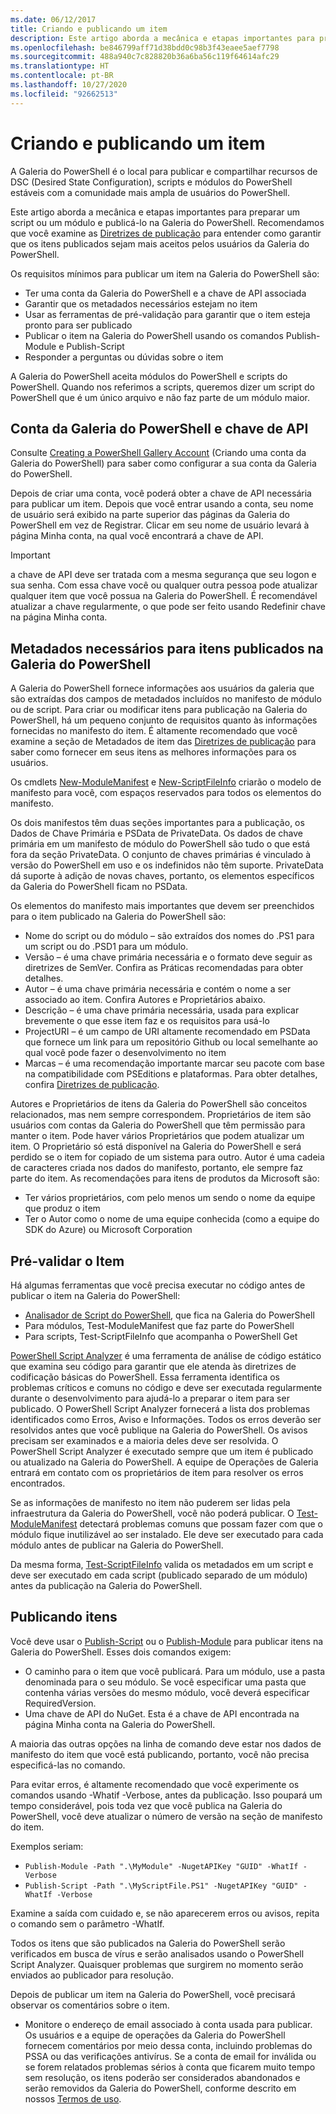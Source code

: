 ```yaml
---
ms.date: 06/12/2017
title: Criando e publicando um item
description: Este artigo aborda a mecânica e etapas importantes para preparar um script ou um módulo e publicá-lo na Galeria do PowerShell
ms.openlocfilehash: be846799aff71d38bdd0c98b3f43eaee5aef7798
ms.sourcegitcommit: 488a940c7c828820b36a6ba56c119f64614afc29
ms.translationtype: HT
ms.contentlocale: pt-BR
ms.lasthandoff: 10/27/2020
ms.locfileid: "92662513"
---
```

# <a name="creating-and-publishing-an-item"></a>Criando e publicando um item

A Galeria do PowerShell é o local para publicar e compartilhar recursos de DSC (Desired State Configuration), scripts e módulos do PowerShell estáveis com a comunidade mais ampla de usuários do PowerShell.

Este artigo aborda a mecânica e etapas importantes para preparar um script ou um módulo e publicá-lo na Galeria do PowerShell. Recomendamos que você examine as [Diretrizes de publicação](../../concepts/publishing-guidelines.md) para entender como garantir que os itens publicados sejam mais aceitos pelos usuários da Galeria do PowerShell.

Os requisitos mínimos para publicar um item na Galeria do PowerShell são:

- Ter uma conta da Galeria do PowerShell e a chave de API associada
- Garantir que os metadados necessários estejam no item
- Usar as ferramentas de pré-validação para garantir que o item esteja pronto para ser publicado
- Publicar o item na Galeria do PowerShell usando os comandos Publish-Module e Publish-Script
- Responder a perguntas ou dúvidas sobre o item

A Galeria do PowerShell aceita módulos do PowerShell e scripts do PowerShell. Quando nos referimos a scripts, queremos dizer um script do PowerShell que é um único arquivo e não faz parte de um módulo maior.

## <a name="powershell-gallery-account-and-api-key"></a>Conta da Galeria do PowerShell e chave de API

Consulte [Creating a PowerShell Gallery Account](creating-an-account.md) (Criando uma conta da Galeria do PowerShell) para saber como configurar a sua conta da Galeria do PowerShell.

Depois de criar uma conta, você poderá obter a chave de API necessária para publicar um item. Depois que você entrar usando a conta, seu nome de usuário será exibido na parte superior das páginas da Galeria do PowerShell em vez de Registrar. Clicar em seu nome de usuário levará à página Minha conta, na qual você encontrará a chave de API.

> [!IMPORTANT]
> a chave de API deve ser tratada com a mesma segurança que seu logon e sua senha. Com essa chave você ou qualquer outra pessoa pode atualizar qualquer item que você possua na Galeria do PowerShell. É recomendável atualizar a chave regularmente, o que pode ser feito usando Redefinir chave na página Minha conta.

## <a name="required-metadata-for-items-published-to-the-powershell-gallery"></a>Metadados necessários para itens publicados na Galeria do PowerShell

A Galeria do PowerShell fornece informações aos usuários da galeria que são extraídas dos campos de metadados incluídos no manifesto de módulo ou de script. Para criar ou modificar itens para publicação na Galeria do PowerShell, há um pequeno conjunto de requisitos quanto às informações fornecidas no manifesto do item. É altamente recomendado que você examine a seção de Metadados de item das [Diretrizes de publicação](../../concepts/publishing-guidelines.md) para saber como fornecer em seus itens as melhores informações para os usuários.

Os cmdlets [New-ModuleManifest](/powershell/module/microsoft.powershell.core/new-modulemanifest) e [New-ScriptFileInfo](/powershell/module/PowerShellGet/New-ScriptFileInfo) criarão o modelo de manifesto para você, com espaços reservados para todos os elementos do manifesto.

Os dois manifestos têm duas seções importantes para a publicação, os Dados de Chave Primária e PSData de PrivateData. Os dados de chave primária em um manifesto de módulo do PowerShell são tudo o que está fora da seção PrivateData. O conjunto de chaves primárias é vinculado à versão do PowerShell em uso e os indefinidos não têm suporte. PrivateData dá suporte à adição de novas chaves, portanto, os elementos específicos da Galeria do PowerShell ficam no PSData.

Os elementos do manifesto mais importantes que devem ser preenchidos para o item publicado na Galeria do PowerShell são:

- Nome do script ou do módulo – são extraídos dos nomes do .PS1 para um script ou do .PSD1 para um módulo.
- Versão – é uma chave primária necessária e o formato deve seguir as diretrizes de SemVer. Confira as Práticas recomendadas para obter detalhes.
- Autor – é uma chave primária necessária e contém o nome a ser associado ao item. Confira Autores e Proprietários abaixo.
- Descrição – é uma chave primária necessária, usada para explicar brevemente o que esse item faz e os requisitos para usá-lo
- ProjectURI – é um campo de URI altamente recomendado em PSData que fornece um link para um repositório Github ou local semelhante ao qual você pode fazer o desenvolvimento no item
- Marcas – é uma recomendação importante marcar seu pacote com base na compatibilidade com PSEditions e plataformas. Para obter detalhes, confira [Diretrizes de publicação](../../concepts/publishing-guidelines.md#tag-your-package-with-the-compatible-pseditions-and-platforms).

Autores e Proprietários de itens da Galeria do PowerShell são conceitos relacionados, mas nem sempre correspondem. Proprietários de item são usuários com contas da Galeria do PowerShell que têm permissão para manter o item. Pode haver vários Proprietários que podem atualizar um item. O Proprietário só está disponível na Galeria do PowerShell e será perdido se o item for copiado de um sistema para outro. Autor é uma cadeia de caracteres criada nos dados do manifesto, portanto, ele sempre faz parte do item. As recomendações para itens de produtos da Microsoft são:

- Ter vários proprietários, com pelo menos um sendo o nome da equipe que produz o item
- Ter o Autor como o nome de uma equipe conhecida (como a equipe do SDK do Azure) ou Microsoft Corporation

## <a name="pre-validate-your-item"></a>Pré-validar o Item

Há algumas ferramentas que você precisa executar no código antes de publicar o item na Galeria do PowerShell:

- [Analisador de Script do PowerShell](https://www.powershellgallery.com/packages/PSScriptAnalyzer/), que fica na Galeria do PowerShell
- Para módulos, Test-ModuleManifest que faz parte do PowerShell
- Para scripts, Test-ScriptFileInfo que acompanha o PowerShell Get

[PowerShell Script Analyzer](https://www.powershellgallery.com/packages/PSScriptAnalyzer/) é uma ferramenta de análise de código estático que examina seu código para garantir que ele atenda às diretrizes de codificação básicas do PowerShell. Essa ferramenta identifica os problemas críticos e comuns no código e deve ser executada regularmente durante o desenvolvimento para ajudá-lo a preparar o item para ser publicado. O PowerShell Script Analyzer fornecerá a lista dos problemas identificados como Erros, Aviso e Informações. Todos os erros deverão ser resolvidos antes que você publique na Galeria do PowerShell. Os avisos precisam ser examinados e a maioria deles deve ser resolvida. O PowerShell Script Analyzer é executado sempre que um item é publicado ou atualizado na Galeria do PowerShell. A equipe de Operações de Galeria entrará em contato com os proprietários de item para resolver os erros encontrados.

Se as informações de manifesto no item não puderem ser lidas pela infraestrutura da Galeria do PowerShell, você não poderá publicar.
O [Test-ModuleManifest](/powershell/module/microsoft.powershell.core/test-modulemanifest) detectará problemas comuns que possam fazer com que o módulo fique inutilizável ao ser instalado. Ele deve ser executado para cada módulo antes de publicar na Galeria do PowerShell.

Da mesma forma, [Test-ScriptFileInfo](/powershell/module/PowerShellGet/test-scriptfileinfo) valida os metadados em um script e deve ser executado em cada script (publicado separado de um módulo) antes da publicação na Galeria do PowerShell.

## <a name="publishing-items"></a>Publicando itens

Você deve usar o [Publish-Script](/powershell/module/PowerShellGet/publish-script) ou o [Publish-Module](/powershell/module/PowerShellGet/publish-module) para publicar itens na Galeria do PowerShell. Esses dois comandos exigem:

- O caminho para o item que você publicará. Para um módulo, use a pasta denominada para o seu módulo. Se você especificar uma pasta que contenha várias versões do mesmo módulo, você deverá especificar RequiredVersion.
- Uma chave de API do NuGet. Esta é a chave de API encontrada na página Minha conta na Galeria do PowerShell.

A maioria das outras opções na linha de comando deve estar nos dados de manifesto do item que você está publicando, portanto, você não precisa especificá-las no comando.

Para evitar erros, é altamente recomendado que você experimente os comandos usando -Whatif -Verbose, antes da publicação. Isso poupará um tempo considerável, pois toda vez que você publica na Galeria do PowerShell, você deve atualizar o número de versão na seção de manifesto do item.

Exemplos seriam:

* `Publish-Module -Path ".\MyModule" -NugetAPIKey "GUID" -WhatIf -Verbose`
* `Publish-Script -Path ".\MyScriptFile.PS1" -NugetAPIKey "GUID" -WhatIf -Verbose`

Examine a saída com cuidado e, se não aparecerem erros ou avisos, repita o comando sem o parâmetro -WhatIf.

Todos os itens que são publicados na Galeria do PowerShell serão verificados em busca de vírus e serão analisados usando o PowerShell Script Analyzer. Quaisquer problemas que surgirem no momento serão enviados ao publicador para resolução.

Depois de publicar um item na Galeria do PowerShell, você precisará observar os comentários sobre o item.

- Monitore o endereço de email associado à conta usada para publicar. Os usuários e a equipe de operações da Galeria do PowerShell fornecem comentários por meio dessa conta, incluindo problemas do PSSA ou das verificações antivírus. Se a conta de email for inválida ou se forem relatados problemas sérios à conta que ficarem muito tempo sem resolução, os itens poderão ser considerados abandonados e serão removidos da Galeria do PowerShell, conforme descrito em nossos [Termos de uso](https://www.powershellgallery.com/policies/Terms).
